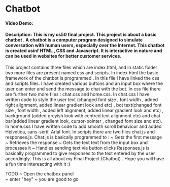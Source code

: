 # Chatbot
#### Video Demo:  <URL HERE>
#### Description: This is my cs50 final project. This project is about a basic chatbot . A chatbot is a computer program designed to simulate conversation with human users, especially over the Internet. This chatbot is created usinf HTML , CSS and Javascript. It is interactive in nature and can be used in websites for better customer services. 
  This project contains three files which are index.html, and in static folder two more files are present named css and scripts. In index.html the basic framework of the chatbot is programmed . In this file I have linked the css and scripts files. I have created various buttons and an input box where the user can enter and send the message to chat with the bot. In css file there are further two more files : chat.css and home.css. In chat.css I have written code to style the user text (changed font size , font width , added right alignment, added linear gradient look and etc) , bot text(changed font size , font width , added left alignment, added linear gradient look and etc) , background (added greyish look with centred text alignment etc) and chat bar(added linear gradient look, cursor-pointer , changed font size and etc). In home.css I have written code to add smooth scroll behaviour and added Helvetica, sans-serif, Arial font. In scripts there are two files chat.js and responses.js. Chat.js is basically programmed to :
                    ~ Gets the first message
                    ~ Retrieves the response
                    ~ Gets the text text from the input box and processes it
                    ~ Handles sending text via button clicks
  Responses.js is basically programmed to  give responses to the text entered by the user accordingly.
  This is all about my Final Project (Chatbot) . Hope you will have a fun time intereacting with it :)
  
  
TODO
  ~ Open the chatbox panel  
  ~ enter "hey"
  ~ you are good to go 


